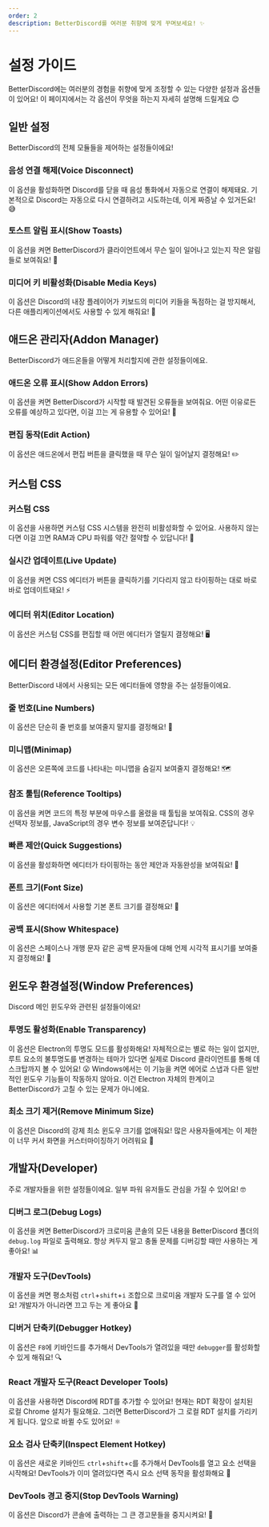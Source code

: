 ```yaml
---
order: 2
description: BetterDiscord를 여러분 취향에 맞게 꾸며보세요! ✨
---
```


# 설정 가이드

BetterDiscord에는 여러분의 경험을 취향에 맞게 조정할 수 있는 다양한 설정과 옵션들이 있어요! 이 페이지에서는 각 옵션이 무엇을 하는지 자세히 설명해 드릴게요 😊

## 일반 설정

BetterDiscord의 전체 모듈들을 제어하는 설정들이에요!

### 음성 연결 해제(Voice Disconnect)

이 옵션을 활성화하면 Discord를 닫을 때 음성 통화에서 자동으로 연결이 해제돼요. 기본적으로 Discord는 자동으로 다시 연결하려고 시도하는데, 이게 짜증날 수 있거든요! 😅

### 토스트 알림 표시(Show Toasts)

이 옵션을 켜면 BetterDiscord가 클라이언트에서 무슨 일이 일어나고 있는지 작은 알림들로 보여줘요! 🍞

### 미디어 키 비활성화(Disable Media Keys)

이 옵션은 Discord의 내장 플레이어가 키보드의 미디어 키들을 독점하는 걸 방지해서, 다른 애플리케이션에서도 사용할 수 있게 해줘요! 🎵



## 애드온 관리자(Addon Manager)

BetterDiscord가 애드온들을 어떻게 처리할지에 관한 설정들이에요.

### 애드온 오류 표시(Show Addon Errors)

이 옵션을 켜면 BetterDiscord가 시작할 때 발견된 오류들을 보여줘요. 어떤 이유로든 오류를 예상하고 있다면, 이걸 끄는 게 유용할 수 있어요! 🚨

### 편집 동작(Edit Action)

이 옵션은 애드온에서 편집 버튼을 클릭했을 때 무슨 일이 일어날지 결정해요! ✏️



## 커스텀 CSS

### 커스텀 CSS

이 옵션을 사용하면 커스텀 CSS 시스템을 완전히 비활성화할 수 있어요. 사용하지 않는다면 이걸 끄면 RAM과 CPU 파워를 약간 절약할 수 있답니다! 💨

### 실시간 업데이트(Live Update)

이 옵션을 켜면 CSS 에디터가 버튼을 클릭하기를 기다리지 않고 타이핑하는 대로 바로바로 업데이트돼요! ⚡

### 에디터 위치(Editor Location)

이 옵션은 커스텀 CSS를 편집할 때 어떤 에디터가 열릴지 결정해요! 🖥️


## 에디터 환경설정(Editor Preferences)

BetterDiscord 내에서 사용되는 모든 에디터들에 영향을 주는 설정들이에요.

### 줄 번호(Line Numbers)

이 옵션은 단순히 줄 번호를 보여줄지 말지를 결정해요! 📝

### 미니맵(Minimap)

이 옵션은 오른쪽에 코드를 나타내는 미니맵을 숨길지 보여줄지 결정해요! 🗺️

### 참조 툴팁(Reference Tooltips)

이 옵션을 켜면 코드의 특정 부분에 마우스를 올렸을 때 툴팁을 보여줘요. CSS의 경우 선택자 정보를, JavaScript의 경우 변수 정보를 보여준답니다! 💡

### 빠른 제안(Quick Suggestions)

이 옵션을 활성화하면 에디터가 타이핑하는 동안 제안과 자동완성을 보여줘요! 🚀

### 폰트 크기(Font Size)

이 옵션은 에디터에서 사용할 기본 폰트 크기를 결정해요! 📏

### 공백 표시(Show Whitespace)

이 옵션은 스페이스나 개행 문자 같은 공백 문자들에 대해 언제 시각적 표시기를 보여줄지 결정해요! 👀



## 윈도우 환경설정(Window Preferences)

Discord 메인 윈도우와 관련된 설정들이에요!

### 투명도 활성화(Enable Transparency)

이 옵션은 Electron의 투명도 모드를 활성화해요! 자체적으로는 별로 하는 일이 없지만, 루트 요소의 불투명도를 변경하는 테마가 있다면 실제로 Discord 클라이언트를 통해 데스크탑까지 볼 수 있어요! 😮 Windows에서는 이 기능을 켜면 에어로 스냅과 다른 일반적인 윈도우 기능들이 작동하지 않아요. 이건 Electron 자체의 한계이고 BetterDiscord가 고칠 수 있는 문제가 아니에요.

### 최소 크기 제거(Remove Minimum Size)

이 옵션은 Discord의 강제 최소 윈도우 크기를 없애줘요! 많은 사용자들에게는 이 제한이 너무 커서 화면을 커스터마이징하기 어려워요 📏



## 개발자(Developer)

주로 개발자들을 위한 설정들이에요. 일부 파워 유저들도 관심을 가질 수 있어요! 🤓

### 디버그 로그(Debug Logs)

이 옵션을 켜면 BetterDiscord가 크로미움 콘솔의 모든 내용을 BetterDiscord 폴더의 `debug.log` 파일로 출력해요. 항상 켜두지 말고 충돌 문제를 디버깅할 때만 사용하는 게 좋아요! 📊

### 개발자 도구(DevTools)

이 옵션을 켜면 평소처럼 `ctrl`+`shift`+`i` 조합으로 크로미움 개발자 도구를 열 수 있어요! 개발자가 아니라면 끄고 두는 게 좋아요 🔧

### 디버거 단축키(Debugger Hotkey)

이 옵션은 `F8`에 키바인드를 추가해서 DevTools가 열려있을 때만 `debugger`를 활성화할 수 있게 해줘요! 🔍

### React 개발자 도구(React Developer Tools)

이 옵션을 사용하면 Discord에 RDT를 추가할 수 있어요! 현재는 RDT 확장이 설치된 로컬 Chrome 설치가 필요해요. 그러면 BetterDiscord가 그 로컬 RDT 설치를 가리키게 됩니다. 앞으로 바뀔 수도 있어요! ⚛️

### 요소 검사 단축키(Inspect Element Hotkey)

이 옵션은 새로운 키바인드 `ctrl`+`shift`+`c`를 추가해서 DevTools를 열고 요소 선택을 시작해요! DevTools가 이미 열려있다면 즉시 요소 선택 동작을 활성화해요 🎯

### DevTools 경고 중지(Stop DevTools Warning)

이 옵션은 Discord가 콘솔에 출력하는 그 큰 경고문들을 중지시켜요! 🚫

